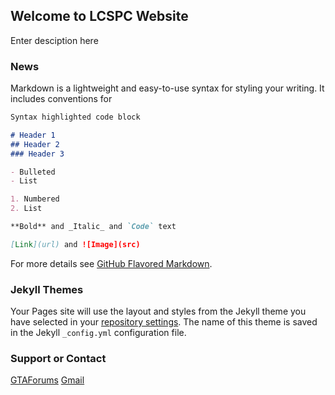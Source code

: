 ## Welcome to LCSPC Website

Enter desciption here

### News

Markdown is a lightweight and easy-to-use syntax for styling your writing. It includes conventions for

```markdown
Syntax highlighted code block

# Header 1
## Header 2
### Header 3

- Bulleted
- List

1. Numbered
2. List

**Bold** and _Italic_ and `Code` text

[Link](url) and ![Image](src)
```

For more details see [GitHub Flavored Markdown](https://guides.github.com/features/mastering-markdown/).

### Jekyll Themes

Your Pages site will use the layout and styles from the Jekyll theme you have selected in your [repository settings](https://github.com/lcspc/lcspc.github.io/settings). The name of this theme is saved in the Jekyll `_config.yml` configuration file.

### Support or Contact

[GTAForums](http://gtaforums.com/topic/887066-liberty-city-stories-pc/)
[Gmail](lcspcteam@gmail.com)
